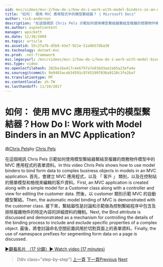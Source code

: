 ```yaml
---
uid: mvc/videos/mvc-2/how-do-i/how-do-i-work-with-model-binders-in-an-mvc-application
title: "如何： 使用 MVC 應用程式中的模型繫結器？ | Microsoft Docs"
author: rick-anderson
description: "在這個視訊 Chris Pels 示範如何使用模型繫結器繫結至複雜的商務物件模型中的 MVC 應用程式的表單資料。 首先，MVC applicat..."
ms.author: aspnetcontent
manager: wpickett
ms.date: 12/30/2009
ms.topic: article
ms.assetid: 55c2fa76-d5b9-43e7-921e-51a9b57dba30
ms.technology: dotnet-mvc
ms.prod: .net-framework
msc.legacyurl: /mvc/videos/mvc-2/how-do-i/how-do-i-work-with-model-binders-in-an-mvc-application
msc.type: video
ms.openlocfilehash: 202be16e417c4e6797a7e816d3ae2ab5a23efa4e
ms.sourcegitcommit: 9a9483aceb34591c97451997036a9120c3fe2baf
ms.translationtype: MT
ms.contentlocale: zh-TW
ms.lasthandoff: 11/10/2017
---
```

<a name="how-do-i-work-with-model-binders-in-an-mvc-application"></a><span data-ttu-id="73d99-105">如何： 使用 MVC 應用程式中的模型繫結器？</span><span class="sxs-lookup"><span data-stu-id="73d99-105">How Do I: Work with Model Binders in an MVC Application?</span></span>
====================
<span data-ttu-id="73d99-106">由[Chris Pels](https://twitter.com/chrispels)</span><span class="sxs-lookup"><span data-stu-id="73d99-106">by [Chris Pels](https://twitter.com/chrispels)</span></span>

<span data-ttu-id="73d99-107">在這個視訊 Chris Pels 示範如何使用模型繫結器繫結至複雜的商務物件模型中的 MVC 應用程式的表單資料。</span><span class="sxs-lookup"><span data-stu-id="73d99-107">In this video Chris Pels shows how to use model binders to bind form data to complex business objects in models in an MVC application.</span></span> <span data-ttu-id="73d99-108">首先，會建立 MVC 應用程式，以及 「 客戶 」 類別，以及在控制站的簡單模型和檢視來編輯的客戶資料。</span><span class="sxs-lookup"><span data-stu-id="73d99-108">First, an MVC application is created along with a simple model for a Customer class along with a controller and view for editing the customer data.</span></span> <span data-ttu-id="73d99-109">然後，以 customer 類別示範 MVC 的自動模型繫結。</span><span class="sxs-lookup"><span data-stu-id="73d99-109">Then, the automatic model binding of MVC is demonstrated with the customer class.</span></span> <span data-ttu-id="73d99-110">接下來，繫結屬性是討論和示範做為控制繫結程序中包含及排除複雜物件的特定內容的詳細資料的機制。</span><span class="sxs-lookup"><span data-stu-id="73d99-110">Next, the Bind attribute is discussed and demonstrated as a mechanism for controlling the details of the binding process to include and exclude specific properties of a complex object.</span></span> <span data-ttu-id="73d99-111">最後，將會討論命名空間前置詞用於切割頁面上的表單資料。</span><span class="sxs-lookup"><span data-stu-id="73d99-111">Finally, the use of namespace prefixes for segmenting form data on a page is discussed.</span></span>

[<span data-ttu-id="73d99-112">&#9654;觀看影片 （17 分鐘）</span><span class="sxs-lookup"><span data-stu-id="73d99-112">&#9654; Watch video (17 minutes)</span></span>](https://channel9.msdn.com/Blogs/ASP-NET-Site-Videos/how-do-i-work-with-model-binders-in-an-mvc-application)

>[!div class="step-by-step"]
<span data-ttu-id="73d99-113">[上一頁](how-do-i-create-a-custom-html-helper-for-an-mvc-application.md)
[下一頁](how-do-i-use-httpverbs-attributes-in-an-mvc-application.md)</span><span class="sxs-lookup"><span data-stu-id="73d99-113">[Previous](how-do-i-create-a-custom-html-helper-for-an-mvc-application.md)
[Next](how-do-i-use-httpverbs-attributes-in-an-mvc-application.md)</span></span>
